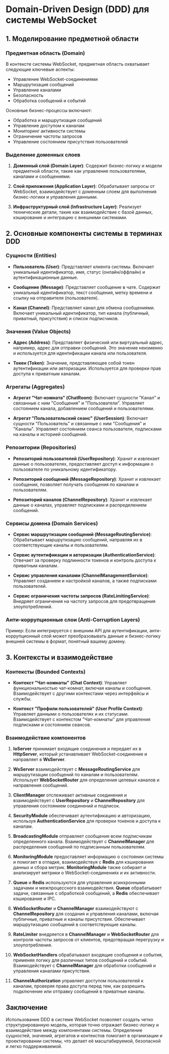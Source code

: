 # Domain-Driven Design (DDD) для системы WebSocket

## 1. Моделирование предметной области

### Предметная область (Domain)

В контексте системы WebSocket, предметная область охватывает следующие ключевые аспекты:

- Управление WebSocket-соединениями
- Маршрутизация сообщений
- Управление каналами
- Безопасность
- Обработка сообщений и событий

Основные бизнес-процессы включают:

- Обработка и маршрутизация сообщений
- Управление доступом к каналам
- Мониторинг активности системы
- Ограничение частоты запросов
- Управление состоянием присутствия пользователей

### Выделение доменных слоев

1. **Доменный слой (Domain Layer)**:
   Содержит бизнес-логику и модели предметной области, такие как управление пользователями, каналами и сообщениями.

2. **Слой приложения (Application Layer)**:
   Обрабатывает запросы от WebSocket, взаимодействует с доменным слоем для выполнения бизнес-логики и управления данными.

3. **Инфраструктурный слой (Infrastructure Layer)**:
   Реализует технические детали, такие как взаимодействие с базой данных, кэширование и интеграцию с внешними системами.

## 2. Основные компоненты системы в терминах DDD

### Сущности (Entities)

- **Пользователь (User)**:
  Представляет клиента системы. Включает уникальный идентификатор, имя, статус (онлайн/оффлайн) и аутентификационные данные.

- **Сообщение (Message)**:
  Представляет сообщение в чате. Содержит уникальный идентификатор, текст сообщения, метку времени и ссылку на отправителя (пользователя).

- **Канал (Channel)**:
  Представляет канал для обмена сообщениями. Включает уникальный идентификатор, тип канала (публичный, приватный, присутствия) и список подписчиков.

### Значения (Value Objects)

- **Адрес (Address)**:
  Представляет физический или виртуальный адрес, например, адрес для отправки сообщений. Это значение неизменно и используется для идентификации канала или пользователя.

- **Токен (Token)**:
  Значение, представляющее собой токен аутентификации или авторизации. Используется для проверки прав доступа к приватным каналам.

### Агрегаты (Aggregates)

- **Агрегат "Чат-комната" (ChatRoom)**:
  Включает сущности "Канал" и связанные с ним "Сообщения" и "Пользователи". Управляет состоянием канала, добавлением сообщений и пользователями.

- **Агрегат "Пользовательский сеанс" (UserSession)**:
  Включает сущности "Пользователь" и связанные с ним "Сообщения" и "Каналы". Управляет состоянием сеанса пользователя, подписками на каналы и историей сообщений.

### Репозитории (Repositories)

- **Репозиторий пользователей (UserRepository)**:
  Хранит и извлекает данные о пользователях, предоставляет доступ к информации о пользователе по уникальному идентификатору.

- **Репозиторий сообщений (MessageRepository)**:
  Хранит и извлекает сообщения, позволяет получать сообщения по каналам и пользователям.

- **Репозиторий каналов (ChannelRepository)**:
  Хранит и извлекает данные о каналах, управляет подписками и распределением сообщений.

### Сервисы домена (Domain Services)

- **Сервис маршрутизации сообщений (MessageRoutingService)**:
  Обрабатывает маршрутизацию сообщений, направляя их в соответствующие каналы и пользователям.

- **Сервис аутентификации и авторизации (AuthenticationService)**:
  Отвечает за проверку подлинности токенов и контроль доступа к приватным каналам.

- **Сервис управления каналами (ChannelManagementService)**:
  Управляет созданием и настройкой каналов, а также подписками пользователей.

- **Сервис ограничения частоты запросов (RateLimitingService)**:
  Внедряет ограничения на частоту запросов для предотвращения злоупотреблений.

### Анти-коррупционные слои (Anti-Corruption Layers)

Пример: Если интегрируется с внешним API для аутентификации, анти-коррупционный слой может преобразовывать данные и бизнес-логику внешней системы в формат, понятный вашему домену.

## 3. Контексты и взаимодействие

### Контексты (Bounded Contexts)

- **Контекст "Чат-комнаты" (Chat Context)**:
  Управляет функциональностью чат-комнат, включая каналы и сообщения. Взаимодействует с другими контекстами через интерфейсы и службы.

- **Контекст "Профили пользователей" (User Profile Context)**:
  Управляет данными о пользователях и их статусами. Взаимодействует с контекстом "Чат-комнаты" для управления подписками и состоянием сеансов.

### Взаимодействие компонентов

1. **IoServer** принимает входящие соединения и передает их в **HttpServer**, который устанавливает WebSocket-соединение и направляет в **WsServer**.

2. **WsServer** взаимодействует с **MessageRoutingService** для маршрутизации сообщений по каналам и пользователям. Использует **WebSocketRouter** для определения целевых каналов и направления сообщений.

3. **ClientManager** отслеживает активные соединения и взаимодействует с **UserRepository** и **ChannelRepository** для управления состоянием соединений и подписок.

4. **SecurityModule** обеспечивает аутентификацию и авторизацию, используя **AuthenticationService** для проверки токенов и доступа к каналам.

5. **BroadcastingModule** отправляет сообщения всем подписчикам определенного канала. Взаимодействует с **ChannelManager** для распределения сообщений по подписанным пользователям.

6. **MonitoringModule** предоставляет информацию о состоянии системы и помогает в отладке, взаимодействуя с **Redis** для кэширования данных и сбора метрик. **MonitoringModule** также собирает и анализирует метрики о WebSocket-соединениях и их активности.

7. **Queue** и **Redis** используются для управления асинхронными задачами и межпроцессного взаимодействия. **Queue** обрабатывает задачи, связанные с обработкой сообщений, а **Redis** обеспечивает кэширование и IPC.

8. **WebSocketRouter** и **ChannelManager** взаимодействуют с **ChannelRepository** для создания и управления каналами, включая публичные, приватные и каналы присутствия. Обеспечивает маршрутизацию сообщений в соответствующие каналы.

9. **RateLimiter** внедряется в **ChannelManager** и **WebSocketRouter** для контроля частоты запросов от клиентов, предотвращая перегрузку и злоупотребления.

10. **WebSocketHandlers** обрабатывают входящие сообщения и события, применяя логику для различных типов сообщений и событий. Взаимодействует с **ChannelManager** для обработки сообщений и управления каналами присутствия.

11. **ChannelAuthorization** управляет доступом пользователей к каналам, проверяя права доступа перед тем, как разрешить подключение или отправку сообщений в приватные каналы.

## Заключение

Использование DDD в системе WebSocket позволяет создать четко структурированную модель, которая точно отражает бизнес-логику и взаимодействие между компонентами системы. Определение сущностей, значений, агрегатов и контекстов помогает в организации и проектировании системы, что делает её масштабируемой, безопасной и легко поддерживаемой.
